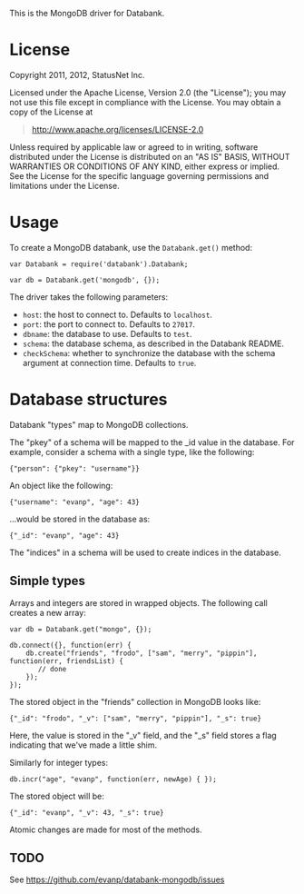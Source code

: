 This is the MongoDB driver for Databank.

# License

Copyright 2011, 2012, StatusNet Inc.

Licensed under the Apache License, Version 2.0 (the "License");
you may not use this file except in compliance with the License.
You may obtain a copy of the License at

> http://www.apache.org/licenses/LICENSE-2.0

Unless required by applicable law or agreed to in writing, software
distributed under the License is distributed on an "AS IS" BASIS,
WITHOUT WARRANTIES OR CONDITIONS OF ANY KIND, either express or implied.
See the License for the specific language governing permissions and
limitations under the License.

# Usage

To create a MongoDB databank, use the `Databank.get()` method:

    var Databank = require('databank').Databank;
    
    var db = Databank.get('mongodb', {});
    
The driver takes the following parameters:

* `host`: the host to connect to. Defaults to `localhost`.
* `port`: the port to connect to. Defaults to `27017`.
* `dbname`: the database to use. Defaults to `test`.
* `schema`: the database schema, as described in the Databank README.
* `checkSchema`: whether to synchronize the database with the schema
  argument at connection time. Defaults to `true`.

# Database structures

Databank "types" map to MongoDB collections.

The "pkey" of a schema will be mapped to the _id value in the
database. For example, consider a schema with a single type, like the
following:

    {"person": {"pkey": "username"}}
    
An object like the following:

    {"username": "evanp", "age": 43}
    
...would be stored in the database as:

    {"_id": "evanp", "age": 43}
        
The "indices" in a schema will be used to create indices in the
database.

## Simple types

Arrays and integers are stored in wrapped objects. The following call
creates a new array:

    var db = Databank.get("mongo", {});
    
    db.connect({}, function(err) {
        db.create("friends", "frodo", ["sam", "merry", "pippin"], function(err, friendsList) {
           // done
        });
    });

The stored object in the "friends" collection in MongoDB looks like:

    {"_id": "frodo", "_v": ["sam", "merry", "pippin"], "_s": true}
    
Here, the value is stored in the "_v" field, and the "_s" field stores
a flag indicating that we've made a little shim.

Similarly for integer types:

    db.incr("age", "evanp", function(err, newAge) { });
    
The stored object will be:

    {"_id": "evanp", "_v": 43, "_s": true}

Atomic changes are made for most of the methods.
    
TODO
----

See https://github.com/evanp/databank-mongodb/issues


